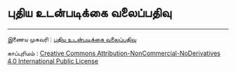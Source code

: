 # புதிய உடன்படிக்கை வலைப்பதிவு
___

இணைய முகவரி : [புதிய உடன்படிக்கை வலைப்பதிவு](https://thenewcovenantofgod.github.io/)

காப்புரிமம் : [Creative Commons Attribution-NonCommercial-NoDerivatives 4.0 International Public License](https://creativecommons.org/licenses/by-nc-nd/4.0/)
